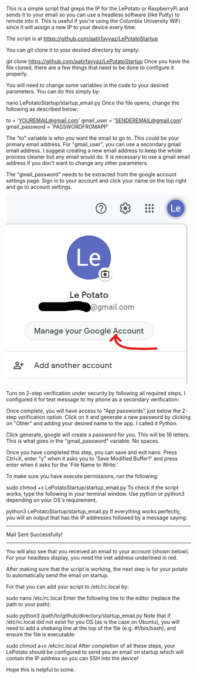 This is a simple script that greps the IP for the LePotato or RaspberryPi and sends it to your email so you can use a headless software (like Putty) to remote into it. This is useful if you're using the Columbia University WiFi since it will assign a new IP to your device every time. 

The script is at https://github.com/aatirfayyaz/LePotatoStartup

You can git clone it to your desired directory by simply:

git clone https://github.com/aatirfayyaz/LePotatoStartup
Once you have the file cloned, there are a few things that need to be done to configure it properly.

You will need to change some variables in the code to your desired parameters. You can do this simply by:

nano LePotatoStartup/startup_email.py
Once the file opens, change the following as described below:

to = 'YOUREMAIL@gmail.com'
gmail_user = 'SENDEREMAIL@gmail.com'
gmail_password = 'PASSWORDFROMAPP'

The "to" variable is who you want the email to go to. This could be your primary email address. For "gmail_user", you can use a secondary gmail email address. I suggest creating a new email address to keep the whole process cleaner but any email would do. It is necessary to use a gmail email address if you don't want to change any other parameters.

The "gmail_password" needs to be extracted from the google account settings page. Sign in to your account and click your name on the top right and go to account settings.

![alt text](https://github.com/aatirfayyaz/LePotatoStartup/blob/main/Manage.png?raw=true)


Turn on 2-step verification under security by following all required steps. I configured it for text message to my phone as a secondary verification:


Once complete, you will have access to "App passwords" just below the 2-step verification option. Click on it and generate a new password by clicking on "Other" and adding your desired name to the app. I called it Python. 


Click generate, google will create a password for you. This will be 16 letters. This is what goes in the "gmail_password" variable. No spaces.

Once you have completed this step, you can save and exit nano. Press Ctrl+X, enter "y" when it asks you to 'Save Modified Buffer?' and press enter when it asks for the 'File Name to Write:'

To make sure you have execute permissions, run the following:

sudo chmod +x LePotatoStartup/startup_email.py
To check if the script works, type the following in your terminal window. Use python or python3 depending on your OS's requirement.

python3 LePotatoStartup/startup_email.py
If everything works perfectly, you will an output that has the IP addresses followed by a message saying:

****************************************
Mail Sent Successfully!
****************************************
You will also see that you received an email to your account (shown below). For your headless display, you need the inet address underlined in red.


After making sure that the script is working, the next step is for your potato to automatically send the email on startup.

For that you can add your script to /etc/rc.local by:

sudo nano /etc/rc.local
Enter the following line to the editor (replace the path to your path):

sudo python3 /path/to/github/directory/startup_email.py
Note that if /etc/rc.local did not exist for you OS (as is the case on Ubuntu), you will need to add a shebang line at the top of the file (e.g. #!/bin/bash), and ensure the file is executable:

sudo chmod a+x /etc/rc.local
After completion of all these steps, your LePotato should be configured to send you an email on startup which will contain the IP address so you can SSH into the device! 

Hope this is helpful to some.
